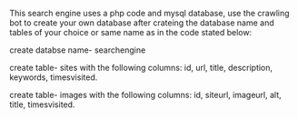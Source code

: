 This search engine uses a php code and mysql database, use the crawling bot to create your own database after crateing the database name and tables of your choice or same name as in the code stated below:

create databse name- searchengine

create table- sites with the following columns: id, url, title, description, keywords, timesvisited.

create table- images with the following columns: id, siteurl, imageurl, alt, title, timesvisited.
